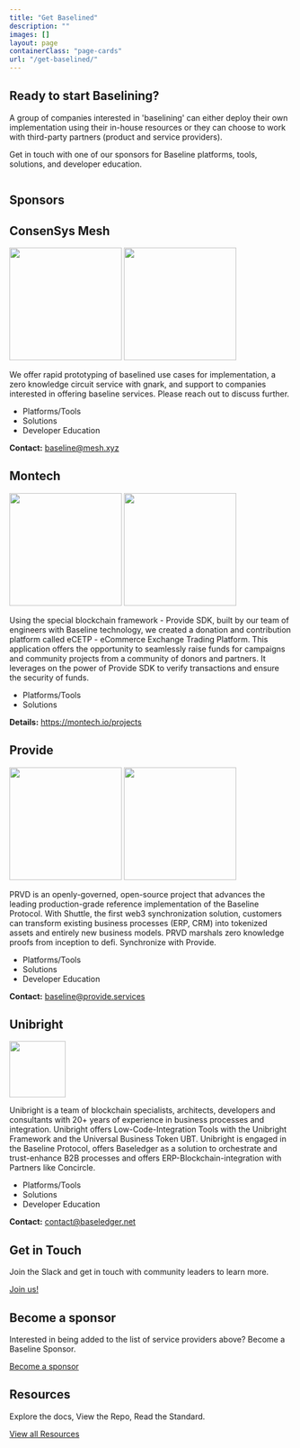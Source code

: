 ```yaml
---
title: "Get Baselined"
description: ""
images: []
layout: page
containerClass: "page-cards"
url: "/get-baselined/"
---
```


<div class="section pt-0">
  <div class="row">
    <div class="col-16 col-md-9">
      <h2>Ready to start Baselining?</h2>
      <p>A group of companies interested in 'baselining' can either deploy their own implementation using their in-house resources or they can choose to work with third-party partners (product and service providers).</p>
      <p>Get in touch with one of our sponsors for Baseline platforms, tools, solutions, and developer education.</p>
    </div>
    <div class="col-md-7 text-end">
      <img src="/images/company.svg" alt="" class="d-none d-md-inline-block img-fluid lazyload">
    </div>
  </div>
</div>
<div class="section pt-0">
<h2 class="mt-0">Sponsors</h2>
<div class="row row-cols-1 mt-4">
  <div class="col d-flex">
    <div class="card bg-white border-primary mt-0 card-body flex-fill py-4 mb-4">
      <h2 class="h3 mt-0 sr-only">ConsenSys Mesh</h2>
      <img src="/images/sponsors/logo-consensys-mesh-white.webp" alt="" width="200" class="logo-dark mb-4" loading="lazy">
      <img src="/images/sponsors/logo-consensys-mesh.png" alt="" width="200" class="logo-light mb-4" loading="lazy">
      <p>We offer rapid prototyping of baselined use cases for implementation, a zero knowledge circuit service with gnark, and support to companies interested in offering baseline services. Please reach out to discuss further.</p>
      <ul class="checkmarks">
        <li>Platforms/Tools</li>
        <li>Solutions</li>
        <li>Developer Education</li>
      </ul>
      <p class="mb-0">
        <strong>Contact:</strong> <a href="mailto:baseline@mesh.xyz">baseline@mesh.xyz</a>
      </p>
    </div>
  </div>
  <div class="col d-flex">
    <div class="card bg-white border-primary mt-0 card-body flex-fill py-4 mb-4">
      <h2 class="h3 mt-0 sr-only">Montech</h2>
      <img src="/images/sponsors/logo-montech-white.png" alt="" width="200" class="logo-dark mb-4" loading="lazy">
      <img src="/images/sponsors/logo-montech.png" alt="" width="200" class="logo-light mb-4" loading="lazy">
      <p>Using the special blockchain framework - Provide SDK, built by our team of engineers with Baseline technology, we created a donation and contribution platform called eCETP - eCommerce Exchange Trading Platform. This application offers the opportunity to seamlessly raise funds for campaigns and community projects from a community of donors and partners. It leverages on the power of Provide SDK to verify transactions and ensure the security of funds.</p>
      <ul class="checkmarks">
        <li>Platforms/Tools</li>
        <li>Solutions</li>
      </ul>
      <p class="mb-0">
        <strong>Details:</strong> <a href="https://montech.io/projects">https://montech.io/projects</a>
      </p>
    </div>
  </div>
  <div class="col d-flex">
    <div class="card bg-white border-primary mt-0 card-body flex-fill py-4 mb-4">
      <h2 class="h3 mt-0 sr-only">Provide</h2>
      <img src="/images/sponsors/logo-provide.png" alt="" width="200" class="logo-light mb-4" loading="lazy">
      <img src="/images/sponsors/logo-provide-white.svg" alt="" width="200" class="logo-dark mb-4" loading="lazy">
      <p>PRVD is an openly-governed, open-source project that advances the leading production-grade reference implementation of the Baseline Protocol. With Shuttle, the first web3 synchronization solution, customers can transform existing business processes (ERP, CRM) into tokenized assets and entirely new business models. PRVD marshals zero knowledge proofs from inception to defi. Synchronize with Provide.</p>
      <ul class="checkmarks">
        <li>Platforms/Tools</li>
        <li>Solutions</li>
        <li>Developer Education</li>
      </ul>
      <p class="mb-0">
        <strong>Contact:</strong> <a href="mailto:baseline@provide.services">baseline@provide.services</a>
      </p>
    </div>
  </div>
   <div class="col d-flex">
    <div class="card bg-white border-primary mt-0 card-body flex-fill py-4 mb-4">
      <h2 class="h3 mt-0 sr-only">Unibright</h2>
      <img src="/images/sponsors/logo-unibright.png" alt="" width="100" class="mb-4" loading="lazy">
      <p>Unibright is a team of blockchain specialists, architects, developers and consultants with 20+ years of experience in business processes and integration. Unibright offers Low-Code-Integration Tools with the Unibright Framework and the Universal Business Token UBT. Unibright is engaged in the Baseline Protocol, offers Baseledger as a solution to orchestrate and trust-enhance B2B processes and offers ERP-Blockchain-integration with Partners like Concircle.</p>
      <ul class="checkmarks">
        <li>Platforms/Tools</li>
        <li>Solutions</li>
        <li>Developer Education</li>
      </ul>
      <p class="mb-0">
        <strong>Contact:</strong> <a href="mailto:contact@baseledger.net">contact@baseledger.net</a>
      </p>
    </div>
  </div> 
</div>
</div>
<div class="section pt-0">
<div class="row row-cols-1 row-cols-lg-3 mt-4">
  <div class="col d-flex">
    <div class="card bg-white border-primary mt-0 card-body flex-fill py-4 mb-4">
      <h2 class="h3 mt-0">Get in Touch</h2>
      <p>Join the Slack and get in touch with community leaders to learn more.</p>
      <a href="https://join.slack.com/t/ethereum-baseline/shared_invite/zt-d6emqeci-bjzBsXBqK4D7tBTZ40AEfQ" class="btn btn-lg btn-primary mt-auto">Join us!</a>
    </div>
  </div>
  <div class="col d-flex">
    <div class="card bg-white border-primary mt-0 card-body flex-fill py-4 mb-4">
      <h2 class="h3 mt-0">Become a sponsor</h2>
      <p>Interested in being added to the list of service providers above? Become a Baseline Sponsor.</p>
      <a href="/become-a-sponsor/" class="btn btn-lg btn-primary mt-auto">Become a sponsor</a>
    </div>
  </div>
  <div class="col d-flex">
    <div class="card bg-white border-primary mt-0 card-body flex-fill py-4 mb-4">
      <h2 class="h3 mt-0">Resources</h2>
      <p>Explore the docs, View the Repo, Read the Standard.</p>
      <a href="/resources/" class="btn btn-lg btn-primary mt-auto">View all Resources</a>
    </div>
  </div>
</div>
</div>
